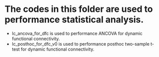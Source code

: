# The codes in this folder are used to performance statistical analysis.
- lc_ancova_for_dfc is used to performance ANCOVA for dynamic functional connectivity.
- lc_posthoc_for_dfc_v0 is used to performance posthoc two-sample t-test for dynamic functional connectivity.
